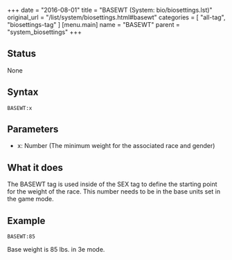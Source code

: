 +++
date = "2016-08-01"
title = "BASEWT (System: bio/biosettings.lst)"
original_url = "/list/system/biosettings.html#basewt"
categories = [ "all-tag", "biosettings-tag" ]
[menu.main]
    name = "BASEWT"
    parent = "system_biosettings"
+++

## Status

None

## Syntax

`BASEWT:x`

## Parameters

-   x: Number (The minimum weight for the associated
    race and gender)



What it does
------------

The BASEWT tag is used inside of the SEX tag to define the starting
point for the weight of the race. This number needs to be in the base
units set in the game mode.

Example
-------

`BASEWT:85`

Base weight is 85 lbs. in 3e mode.

